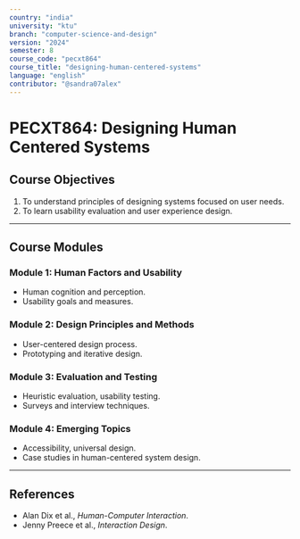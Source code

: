 ```yaml
---
country: "india"
university: "ktu"
branch: "computer-science-and-design"
version: "2024"
semester: 8
course_code: "pecxt864"
course_title: "designing-human-centered-systems"
language: "english"
contributor: "@sandra07alex"
---
```


# PECXT864: Designing Human Centered Systems

## Course Objectives
1. To understand principles of designing systems focused on user needs.
2. To learn usability evaluation and user experience design.

---

## Course Modules

### Module 1: Human Factors and Usability
- Human cognition and perception.
- Usability goals and measures.

### Module 2: Design Principles and Methods
- User-centered design process.
- Prototyping and iterative design.

### Module 3: Evaluation and Testing
- Heuristic evaluation, usability testing.
- Surveys and interview techniques.

### Module 4: Emerging Topics
- Accessibility, universal design.
- Case studies in human-centered system design.

---

## References
- Alan Dix et al., *Human-Computer Interaction*.
- Jenny Preece et al., *Interaction Design*.
